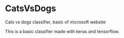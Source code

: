 # CatsVsDogs
Cats vs dogs classifier, basic of microsoft website

This is a basic classifier made with keras and tensorflow.
